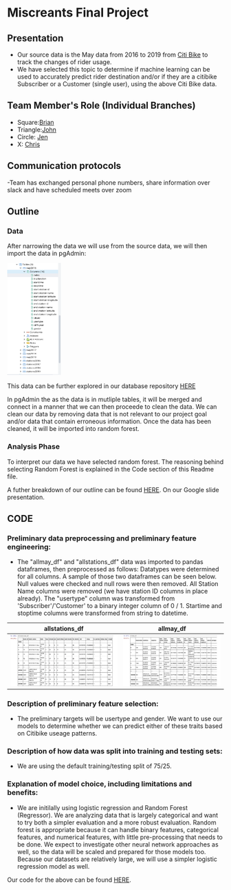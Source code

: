 # Miscreants Final Project #

## Presentation ##
- Our source data is the May data from 2016 to 2019 from [Citi Bike](https://s3.amazonaws.com/tripdata/index.html) to track the changes of rider usage.
- We have selected this topic to determine if machine learning can be used to accurately predict rider destination and/or if they are a citibike Subscriber or a Customer (single user), using the above Citi Bike data. 

## Team Member's Role (Individual Branches) ##
- Square:[Brian](https://github.com/sheepesq/Final_Project/tree/sheepesq_branch)
- Triangle:[John](https://github.com/sheepesq/Final_Project/tree/JohnRamonetti_branch)  
- Circle: [Jen](https://github.com/sheepesq/Final_Project/tree/azarowj_branch)
- X: [Chris](https://github.com/sheepesq/Final_Project/tree/cgruns4_branch)

## Communication protocols ##
-Team has exchanged personal phone numbers, share information over slack and have scheduled meets over zoom

## Outline ## 

###  Data  ### 
After narrowing the data we will use from the source data, we will then import the data in pgAdmin:

<img src = "https://raw.githubusercontent.com/sheepesq/Final_Project/sheepesq_branch/pictures/pg_admin.png" width = "125" height = "260">

This data can be further explored in our database repository [HERE](https://github.com/sheepesq/Final_Project/tree/azarowj_branch/Database) 

In pgAdmin the as the data is in mutliple tables, it will be merged and connect in a manner that we can then proceede to clean the data. We can clean our data by removing data that is not relevant to our project goal and/or data that contain erroneous information. Once the data has been cleaned, it will be imported into random forest. 

### Analysis Phase ###
To interpret our data we have selected random forest. The reasoning behind selecting Random Forest is explained in the Code section of this Readme file. 

A futher breakdown of our outline can be found [HERE](https://docs.google.com/presentation/d/1R1OLPFjdf9XXZaw83_yAC0UdfwkrlQ2RYni-C662-nk/edit#slide=id.p). On our Google slide presentation.

## CODE ##
### Preliminary data preprocessing and preliminary feature engineering: ###
  - The "allmay_df" and "allstations_df" data was imported to pandas dataframes, then preprocessed as follows: Datatypes were determined for all columns. A sample of those two dataframes can be seen below. Null values were checked and null rows were then removed.  All Station Name columns were removed (we have station ID columns in place already).  The "usertype" column was transformed from 'Subscriber'/'Customer' to a binary integer column of  0 / 1.  Startime and stoptime columns were transformed from string to datetime.


allstations_df             |  allmay_df
:-------------------------:|:-------------------------:
![](https://github.com/sheepesq/Final_Project/blob/sheepesq_branch/pictures/allstations_df.png)   |  ![](https://github.com/sheepesq/Final_Project/blob/sheepesq_branch/pictures/Allmay_DF.png)

  
### Description of preliminary feature selection: ###
  - The preliminary targets will be usertype and gender.  We want to use our models to determine whether we can predict either of these traits based on Citibike useage patterns.

### Description of how data was split into training and testing sets: ###
  - We are using the default training/testing split of 75/25.

### Explanation of model choice, including limitations and benefits: ###
  - We are initilally using logistic regression and Random Forest (Regressor).  We are analyzing data that is largely categorical and want to try both a simpler evaluation and a more robust evaluation.  Random forest is appropriate because it can handle binary features, categorical features, and numerical features, with little pre-processing that needs to be done.  We expect to investigate other neural network approaches as well, so the data will be scaled and prepared for those models too.  Because our datasets are relatively large, we will use a simpler logistic regression model as well.

Our code for the above can be found [HERE](https://github.com/sheepesq/Final_Project/blob/JohnRamonetti_branch/Citibike_project-Copy1.ipynb). 




